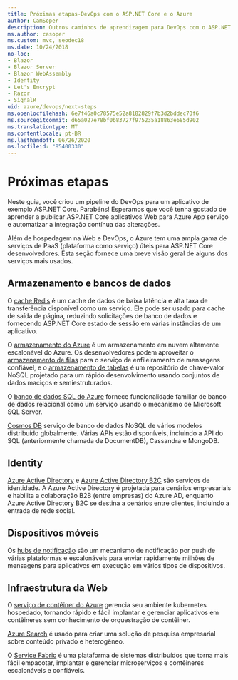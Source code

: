 ```yaml
---
title: Próximas etapas-DevOps com o ASP.NET Core e o Azure
author: CamSoper
description: Outros caminhos de aprendizagem para DevOps com o ASP.NET Core e o Azure.
ms.author: casoper
ms.custom: mvc, seodec18
ms.date: 10/24/2018
no-loc:
- Blazor
- Blazor Server
- Blazor WebAssembly
- Identity
- Let's Encrypt
- Razor
- SignalR
uid: azure/devops/next-steps
ms.openlocfilehash: 6e7f46a0c78575e52a8182829f7b3d2bddec70f6
ms.sourcegitcommit: d65a027e78bf0b83727f975235a18863e685d902
ms.translationtype: MT
ms.contentlocale: pt-BR
ms.lasthandoff: 06/26/2020
ms.locfileid: "85400330"
---
```

# <a name="next-steps"></a>Próximas etapas

Neste guia, você criou um pipeline do DevOps para um aplicativo de exemplo ASP.NET Core. Parabéns! Esperamos que você tenha gostado de aprender a publicar ASP.NET Core aplicativos Web para Azure App serviço e automatizar a integração contínua das alterações.

Além de hospedagem na Web e DevOps, o Azure tem uma ampla gama de serviços de PaaS (plataforma como serviço) úteis para ASP.NET Core desenvolvedores. Esta seção fornece uma breve visão geral de alguns dos serviços mais usados.

## <a name="storage-and-databases"></a>Armazenamento e bancos de dados

O [cache Redis](/azure/redis-cache/) é um cache de dados de baixa latência e alta taxa de transferência disponível como um serviço. Ele pode ser usado para cache de saída de página, reduzindo solicitações de banco de dados e fornecendo ASP.NET Core estado de sessão em várias instâncias de um aplicativo.

O [armazenamento do Azure](/azure/storage/) é um armazenamento em nuvem altamente escalonável do Azure. Os desenvolvedores podem aproveitar o [armazenamento de filas](/azure/storage/queues/storage-queues-introduction) para o serviço de enfileiramento de mensagens confiável, e o [armazenamento de tabelas](/azure/storage/tables/table-storage-overview) é um repositório de chave-valor NoSQL projetado para um rápido desenvolvimento usando conjuntos de dados maciços e semiestruturados.

O [banco de dados SQL do Azure](/azure/sql-database/) fornece funcionalidade familiar de banco de dados relacional como um serviço usando o mecanismo de Microsoft SQL Server.

[Cosmos DB](/azure/cosmos-db/) serviço de banco de dados NoSQL de vários modelos distribuído globalmente. Várias APIs estão disponíveis, incluindo a API do SQL (anteriormente chamada de DocumentDB), Cassandra e MongoDB.

## Identity

[Azure Active Directory](/azure/active-directory/) e [Azure Active Directory B2C](/azure/active-directory-b2c/) são serviços de identidade. A Azure Active Directory é projetada para cenários empresariais e habilita a colaboração B2B (entre empresas) do Azure AD, enquanto Azure Active Directory B2C se destina a cenários entre clientes, incluindo a entrada de rede social.

## <a name="mobile"></a>Dispositivos móveis

Os [hubs de notificação](/azure/notification-hubs/) são um mecanismo de notificação por push de várias plataformas e escalonáveis para enviar rapidamente milhões de mensagens para aplicativos em execução em vários tipos de dispositivos.

## <a name="web-infrastructure"></a>Infraestrutura da Web

O [serviço de contêiner do Azure](/azure/aks/) gerencia seu ambiente kubernetes hospedado, tornando rápido e fácil implantar e gerenciar aplicativos em contêineres sem conhecimento de orquestração de contêiner.

[Azure Search](/azure/search/) é usado para criar uma solução de pesquisa empresarial sobre conteúdo privado e heterogêneo.

O [Service Fabric](/azure/service-fabric/) é uma plataforma de sistemas distribuídos que torna mais fácil empacotar, implantar e gerenciar microserviços e contêineres escalonáveis e confiáveis.
